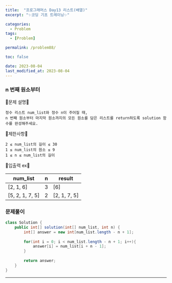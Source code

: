 ```yaml
---
title:  "프로그래머스 Day13 리스트(배열)"
excerpt: "✨코딩 기초 트레이닝✨"

categories:
  - Problem
tags:
  - [Problem]

permalink: /problem88/

toc: false

date: 2023-08-04
last_modified_at: 2023-08-04
---
```


### n 번째 원소부터

💫문제 설명💫

```
정수 리스트 num_list와 정수 n이 주어질 때, 
n 번째 원소부터 마지막 원소까지의 모든 원소를 담은 리스트를 return하도록 solution 함수를 완성해주세요.
```

💫제한사항💫

```
2 ≤ num_list의 길이 ≤ 30
1 ≤ num_list의 원소 ≤ 9
1 ≤ n ≤ num_list의 길이
```

💫입출력 ex💫

|num_list|n|result|
|---|---|---|
|[2, 1, 6]|3|[6]|
|[5, 2, 1, 7, 5]|2|[2, 1, 7, 5]|

### 문제풀이

```java
class Solution {
    public int[] solution(int[] num_list, int n) {
        int[] answer = new int[num_list.length - n + 1];
        
        for(int i = 0; i < num_list.length - n + 1; i++){
            answer[i] = num_list[i + n - 1];
        }
        
        return answer;
    }
}
```

<hr>

